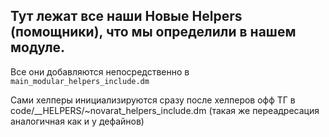 ## Тут лежат все наши Новые Helpers (помощники), что мы определили в нашем модуле.

Все они добавляются непосредственно в `main_modular_helpers_include.dm`

Сами хелперы инициализируются сразу после хелперов офф ТГ в code/\_\_HELPERS/~novarat_helpers_include.dm (такая же переадресация аналогичная как и у дефайнов)
